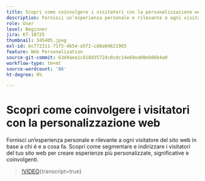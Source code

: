 ```yaml
---
title: Scopri come coinvolgere i visitatori con la personalizzazione web
description: Fornisci un’esperienza personale e rilevante a ogni visitatore del sito web in base a chi è e a cosa fa. Scopri come segmentare e indirizzare i visitatori del tuo sito web per creare esperienze più personalizzate, significative e coinvolgenti.
role: User
level: Beginner
jira: KT-10725
thumbnail: 345405.jpeg
exl-id: bc772311-71f5-4b54-a5f2-c88a04621965
feature: Web Personalization
source-git-commit: 63d4aea1c818d35724c0cdc14e69ea00eb06b4a0
workflow-type: tm+mt
source-wordcount: '86'
ht-degree: 0%

---
```


# Scopri come coinvolgere i visitatori con la personalizzazione web

Fornisci un’esperienza personale e rilevante a ogni visitatore del sito web in base a chi è e a cosa fa. Scopri come segmentare e indirizzare i visitatori del tuo sito web per creare esperienze più personalizzate, significative e coinvolgenti.

>[!VIDEO](https://video.tv.adobe.com/v/345405/?quality=12&learn=on){transcript=true}
